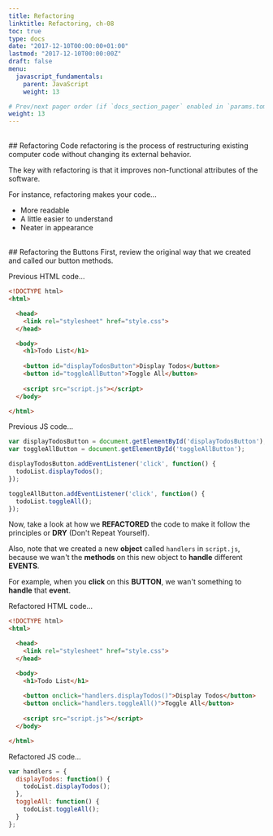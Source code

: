```yaml
---
title: Refactoring
linktitle: Refactoring, ch-08
toc: true
type: docs
date: "2017-12-10T00:00:00+01:00"
lastmod: "2017-12-10T00:00:00Z"
draft: false
menu:
  javascript_fundamentals:
    parent: JavaScript
    weight: 13

# Prev/next pager order (if `docs_section_pager` enabled in `params.toml`)
weight: 13
---
```


<br>
## Refactoring
Code refactoring is the process of restructuring existing computer code without changing its external behavior.  

The key with refactoring is that it improves non-functional attributes of the software.  

For instance, refactoring makes your code...  

- More readable  
- A little easier to understand  
- Neater in appearance  

<br>
## Refactoring the Buttons
First, review the original way that we created and called our button methods.  

Previous HTML code...  
```html
<!DOCTYPE html>
<html>

  <head>
    <link rel="stylesheet" href="style.css">
  </head>

  <body>
    <h1>Todo List</h1>
    
    <button id="displayTodosButton">Display Todos</button>
    <button id="toggleAllButton">Toggle All</button>
    
    <script src="script.js"></script>
  </body>

</html>
```

Previous JS code...  
```javascript
var displayTodosButton = document.getElementById('displayTodosButton');
var toggleAllButton = document.getElementById('toggleAllButton');

displayTodosButton.addEventListener('click', function() {
  todoList.displayTodos();
});

toggleAllButton.addEventListener('click', function() {
  todoList.toggleAll();
});
```

Now, take a look at how we **REFACTORED** the code to make it follow the principles or **DRY** (Don't Repeat Yourself).  

Also, note that we created a new **object** called `handlers` in `script.js`, because we wan't the **methods** on this new object to **handle** different **EVENTS**.  

For example, when you **click** on this **BUTTON**, we wan't something to **handle** that **event**.  

Refactored HTML code...  
```html
<!DOCTYPE html>
<html>

  <head>
    <link rel="stylesheet" href="style.css">
  </head>

  <body>
    <h1>Todo List</h1>
    
    <button onclick="handlers.displayTodos()">Display Todos</button>
    <button onclick="handlers.toggleAll()">Toggle All</button>
    
    <script src="script.js"></script>
  </body>

</html>
```

Refactored JS code...  
```javascript
var handlers = {
  displayTodos: function() {
    todoList.displayTodos();
  },
  toggleAll: function() {
    todoList.toggleAll();
  }
};

```
